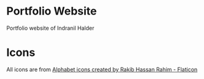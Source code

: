 # Portfolio Website
Portfolio website of Indranil Halder



# Icons
All icons are from <a href="https://www.flaticon.com/free-icons/alphabet" title="alphabet icons">Alphabet icons created by Rakib Hassan Rahim - Flaticon</a>